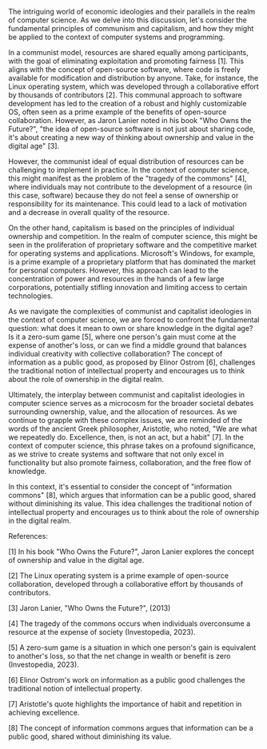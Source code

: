 The intriguing world of economic ideologies and their parallels in the realm of computer science. As we delve into this discussion, let's consider the fundamental principles of communism and capitalism, and how they might be applied to the context of computer systems and programming.

In a communist model, resources are shared equally among participants, with the goal of eliminating exploitation and promoting fairness [1]. This aligns with the concept of open-source software, where code is freely available for modification and distribution by anyone. Take, for instance, the Linux operating system, which was developed through a collaborative effort by thousands of contributors [2]. This communal approach to software development has led to the creation of a robust and highly customizable OS, often seen as a prime example of the benefits of open-source collaboration. However, as Jaron Lanier noted in his book "Who Owns the Future?", "the idea of open-source software is not just about sharing code, it's about creating a new way of thinking about ownership and value in the digital age" [3].

However, the communist ideal of equal distribution of resources can be challenging to implement in practice. In the context of computer science, this might manifest as the problem of the "tragedy of the commons" [4], where individuals may not contribute to the development of a resource (in this case, software) because they do not feel a sense of ownership or responsibility for its maintenance. This could lead to a lack of motivation and a decrease in overall quality of the resource.

On the other hand, capitalism is based on the principles of individual ownership and competition. In the realm of computer science, this might be seen in the proliferation of proprietary software and the competitive market for operating systems and applications. Microsoft's Windows, for example, is a prime example of a proprietary platform that has dominated the market for personal computers. However, this approach can lead to the concentration of power and resources in the hands of a few large corporations, potentially stifling innovation and limiting access to certain technologies.

As we navigate the complexities of communist and capitalist ideologies in the context of computer science, we are forced to confront the fundamental question: what does it mean to own or share knowledge in the digital age? Is it a zero-sum game [5], where one person's gain must come at the expense of another's loss, or can we find a middle ground that balances individual creativity with collective collaboration? The concept of information as a public good, as proposed by Elinor Ostrom [6], challenges the traditional notion of intellectual property and encourages us to think about the role of ownership in the digital realm.

Ultimately, the interplay between communist and capitalist ideologies in computer science serves as a microcosm for the broader societal debates surrounding ownership, value, and the allocation of resources. As we continue to grapple with these complex issues, we are reminded of the words of the ancient Greek philosopher, Aristotle, who noted, "We are what we repeatedly do. Excellence, then, is not an act, but a habit" [7]. In the context of computer science, this phrase takes on a profound significance, as we strive to create systems and software that not only excel in functionality but also promote fairness, collaboration, and the free flow of knowledge.

In this context, it's essential to consider the concept of "information commons" [8], which argues that information can be a public good, shared without diminishing its value. This idea challenges the traditional notion of intellectual property and encourages us to think about the role of ownership in the digital realm.

References:

[1] In his book "Who Owns the Future?", Jaron Lanier explores the concept of ownership and value in the digital age.

[2] The Linux operating system is a prime example of open-source collaboration, developed through a collaborative effort by thousands of contributors.

[3] Jaron Lanier, "Who Owns the Future?", (2013)

[4] The tragedy of the commons occurs when individuals overconsume a resource at the expense of society (Investopedia, 2023).

[5] A zero-sum game is a situation in which one person's gain is equivalent to another's loss, so that the net change in wealth or benefit is zero (Investopedia, 2023).

[6] Elinor Ostrom's work on information as a public good challenges the traditional notion of intellectual property.

[7] Aristotle's quote highlights the importance of habit and repetition in achieving excellence.

[8] The concept of information commons argues that information can be a public good, shared without diminishing its value.